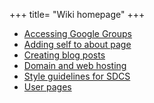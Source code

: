 +++
title= "Wiki homepage"
+++

- [Accessing Google Groups](/wiki/google-groups)
- [Adding self to about page](/wiki/add-to-about-page)
- [Creating blog posts](/wiki/blog-posts)
- [Domain and web hosting](/wiki/domain-and-web)
- [Style guidelines for SDCS](/wiki/style-guidelines)
- [User pages](/wiki/user-pages)
